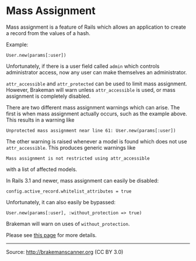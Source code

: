 # Mass Assignment

Mass assignment is a feature of Rails which allows an application to create a record from the values of a hash.

Example:

    User.new(params[:user])


Unfortunately, if there is a user field called `admin` which controls administrator access, now any user can make themselves an administrator.

`attr_accessible` and `attr_protected` can be used to limit mass assignment. However, Brakeman will warn unless `attr_accessible` is used, or mass assignment is completely disabled.

There are two different mass assignment warnings which can arise. The first is when mass assignment actually occurs, such as the example above. This results in a warning like

    Unprotected mass assignment near line 61: User.new(params[:user])


The other warning is raised whenever a model is found which does not use `attr_accessible`. This produces generic warnings like

    Mass assignment is not restricted using attr_accessible


with a list of affected models.

In Rails 3.1 and newer, mass assignment can easily be disabled:

    config.active_record.whitelist_attributes = true


Unfortunately, it can also easily be bypassed:

    User.new(params[:user], :without_protection => true)


Brakeman will warn on uses of `without_protection`.

Please see [this page][0] for more details.

---
Source: http://brakemanscanner.org (CC BY 3.0)

[0]: http://railspikes.com/2008/9/22/is-your-rails-application-safe-from-mass-assignment

